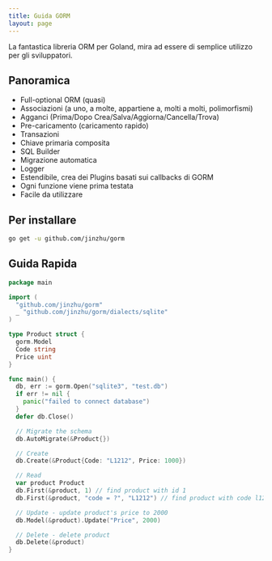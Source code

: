 ```yaml
---
title: Guida GORM
layout: page
---
```

La fantastica libreria ORM per Goland, mira ad essere di semplice utilizzo per gli sviluppatori.

## Panoramica

* Full-optional ORM (quasi)
* Associazioni (a uno, a molte, appartiene a, molti a molti, polimorfismi)
* Agganci (Prima/Dopo Crea/Salva/Aggiorna/Cancella/Trova)
* Pre-caricamento (caricamento rapido)
* Transazioni
* Chiave primaria composita
* SQL Builder
* Migrazione automatica
* Logger
* Estendibile, crea dei Plugins basati sui callbacks di GORM
* Ogni funzione viene prima testata
* Facile da utilizzare

## Per installare

```sh
go get -u github.com/jinzhu/gorm
```

## Guida Rapida

```go
package main

import (
  "github.com/jinzhu/gorm"
  _ "github.com/jinzhu/gorm/dialects/sqlite"
)

type Product struct {
  gorm.Model
  Code string
  Price uint
}

func main() {
  db, err := gorm.Open("sqlite3", "test.db")
  if err != nil {
    panic("failed to connect database")
  }
  defer db.Close()

  // Migrate the schema
  db.AutoMigrate(&Product{})

  // Create
  db.Create(&Product{Code: "L1212", Price: 1000})

  // Read
  var product Product
  db.First(&product, 1) // find product with id 1
  db.First(&product, "code = ?", "L1212") // find product with code l1212

  // Update - update product's price to 2000
  db.Model(&product).Update("Price", 2000)

  // Delete - delete product
  db.Delete(&product)
}
```